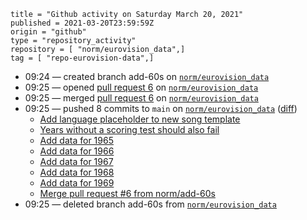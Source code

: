 ```
title = "Github activity on Saturday March 20, 2021"
published = 2021-03-20T23:59:59Z
origin = "github"
type = "repository_activity"
repository = [ "norm/eurovision_data",]
tag = [ "repo-eurovision-data",]
```

* 09:24 — created branch add-60s on [`norm/eurovision_data`](https://github.com/norm/eurovision_data)
* 09:25 — opened [pull request 6](https://github.com/norm/eurovision_data/pull/6) on [`norm/eurovision_data`](https://github.com/norm/eurovision_data)
* 09:25 — merged [pull request 6](https://github.com/norm/eurovision_data/pull/6) on [`norm/eurovision_data`](https://github.com/norm/eurovision_data)
* 09:25 — pushed 8 commits to `main` on [`norm/eurovision_data`](https://github.com/norm/eurovision_data) ([diff](https://github.com/norm/eurovision_data/compare/32dfc2cff3fce30f25477a732df05536ba7be7dd..b73b3c1237b396e6bbca44608a97f808c5249a0f))
  * [Add language placeholder to new song template](https://github.com/norm/eurovision_data/commit/0a72e596daf95409a587c10561638933845cf369)
  * [Years without a scoring test should also fail](https://github.com/norm/eurovision_data/commit/7004de8f493daaf2eefb27cdafb79a1ea1d1bd63)
  * [Add data for 1965](https://github.com/norm/eurovision_data/commit/17df19bd694889ea3dfb55fad6d9a945eb490354)
  * [Add data for 1966](https://github.com/norm/eurovision_data/commit/b5839d36fb1adc32d3f27ad2f6030dbd8ab4cd74)
  * [Add data for 1967](https://github.com/norm/eurovision_data/commit/abffd1335c2e3813a7fb0f285767e2585ab7ba88)
  * [Add data for 1968](https://github.com/norm/eurovision_data/commit/41bf9508b84e04d237e3eacb860192e577c618d6)
  * [Add data for 1969](https://github.com/norm/eurovision_data/commit/7a455ef2cbe62ae4e596009a2c3ae360f810206e)
  * [Merge pull request #6 from norm/add-60s](https://github.com/norm/eurovision_data/commit/b73b3c1237b396e6bbca44608a97f808c5249a0f)
* 09:25 — deleted branch add-60s from [`norm/eurovision_data`](https://github.com/norm/eurovision_data)
